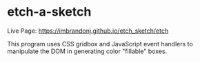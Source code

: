 # etch-a-sketch

Live Page: https://imbrandonj.github.io/etch_sketch/etch


This program uses CSS gridbox and JavaScript event handlers to manipulate the DOM in generating color "fillable" boxes.

